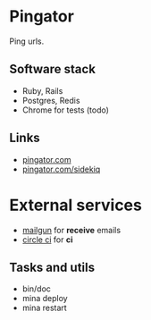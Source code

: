 # Pingator

Ping urls.

## Software stack

* Ruby, Rails
* Postgres, Redis
* Chrome for tests (todo)

## Links

* [pingator.com](http://pingator.com)
* [pingator.com/sidekiq](http://pingator.com/sidekiq)

# External services

* [mailgun](http://mailgun.com) for __receive__ emails
* [circle ci](http://circleci.com) for __ci__

## Tasks and utils

* bin/doc
* mina deploy
* mina restart
